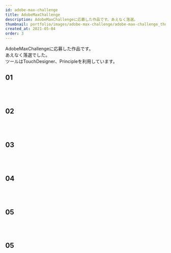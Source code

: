 ```yaml
---
id: adobe-max-challenge
title: AdobeMaxChallenge
description: AdobeMaxChallengeに応募した作品です。あえなく落選。
thumbnail: portfolio/images/adobe-max-challenge/adobe-max-challenge_thumb.png
created_at: 2021-05-04
order: 3
---
```


AdobeMaxChallengeに応募した作品です。  
あえなく落選でした。  
ツールはTouchDesigner、Principleを利用しています。  


## 01
<dynamic-image path="portfolio/images/adobe-max-challenge/adobe-max-challenge_01.gif" alt="AdobeMaxChallengeイメージ" ></dynamic-image>
<br>
<br>
## 02
<dynamic-image path="portfolio/images/adobe-max-challenge/adobe-max-challenge_02.gif" alt="AdobeMaxChallengeイメージ" ></dynamic-image>
<br>
<br>
## 03
<dynamic-image path="portfolio/images/adobe-max-challenge/adobe-max-challenge_03.gif" alt="AdobeMaxChallengeイメージ" ></dynamic-image>
<br>
<br>
## 04
<dynamic-image path="portfolio/images/adobe-max-challenge/adobe-max-challenge_04.gif" alt="AdobeMaxChallengeイメージ" ></dynamic-image>
<br>
<br>
## 05
<dynamic-image path="portfolio/images/adobe-max-challenge/adobe-max-challenge_05.gif" alt="AdobeMaxChallengeイメージ" ></dynamic-image>
<br>
<br>
## 05
<dynamic-image path="portfolio/images/adobe-max-challenge/adobe-max-challenge_06.gif" alt="AdobeMaxChallengeイメージ" ></dynamic-image>
<br>
<br>
